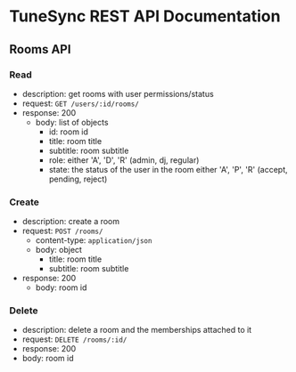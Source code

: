 # TuneSync REST API Documentation

## Rooms API

### Read
- description: get rooms with user permissions/status
- request: `GET /users/:id/rooms/`
- response: 200
	- body: list of objects
		- id: room id
		- title: room title
		- subtitle: room subtitle
		- role: either 'A', 'D', 'R' (admin, dj, regular)
		- state: the status of the user in the room either 'A', 'P', 'R' (accept, pending, reject)

### Create
- description: create a room
- request: `POST /rooms/`
	- content-type: `application/json`
	- body: object
		- title: room title
		- subtitle: room subtitle
- response: 200
	- body: room id

### Delete
- description: delete a room and the memberships attached to it
- request: `DELETE /rooms/:id/`
- response: 200
 - body: room id

